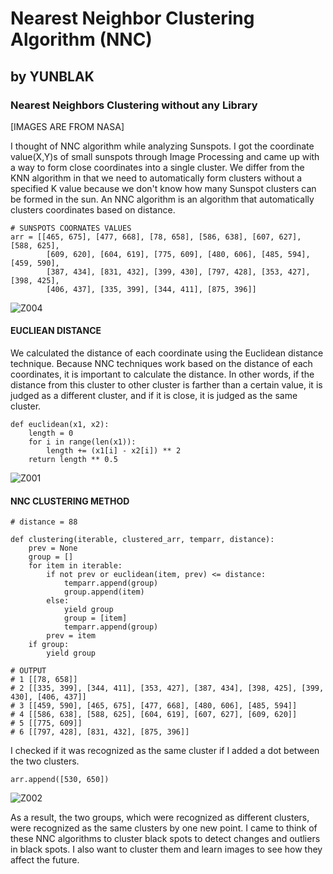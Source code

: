 # Nearest Neighbor Clustering Algorithm (NNC)
## by YUNBLAK
### Nearest Neighbors Clustering without any Library

[IMAGES ARE FROM NASA]

I thought of NNC algorithm while analyzing Sunspots. I got the coordinate value(X,Y)s of small sunspots through Image Processing and came up with a way to form close coordinates into a single cluster. We differ from the KNN algorithm in that we need to automatically form clusters without a specified K value because we don't know how many Sunspot clusters can be formed in the sun. An NNC algorithm is an algorithm that automatically clusters coordinates based on distance.
  
    # SUNSPOTS COORNATES VALUES
    arr = [[465, 675], [477, 668], [78, 658], [586, 638], [607, 627], [588, 625], 
            [609, 620], [604, 619], [775, 609], [480, 606], [485, 594], [459, 590], 
            [387, 434], [831, 432], [399, 430], [797, 428], [353, 427], [398, 425], 
            [406, 437], [335, 399], [344, 411], [875, 396]]

![Z004](https://user-images.githubusercontent.com/87653966/127765464-b0ae0a5e-9f79-4857-9784-0e7470e23236.png)


#### EUCLIEAN DISTANCE
We calculated the distance of each coordinate using the Euclidean distance technique. Because NNC techniques work based on the distance of each coordinates, it is important to calculate the distance. In other words, if the distance from this cluster to other cluster is farther than a certain value, it is judged as a different cluster, and if it is close, it is judged as the same cluster.

    def euclidean(x1, x2):
        length = 0
        for i in range(len(x1)):
            length += (x1[i] - x2[i]) ** 2
        return length ** 0.5

![Z001](https://user-images.githubusercontent.com/87653966/127765248-8700730c-0c8f-4b0f-b08d-31ff8d7c72c0.PNG)

#### NNC CLUSTERING METHOD
    # distance = 88
    
    def clustering(iterable, clustered_arr, temparr, distance):
        prev = None
        group = []
        for item in iterable:
            if not prev or euclidean(item, prev) <= distance:
                temparr.append(group)
                group.append(item)
            else:
                yield group
                group = [item]
                temparr.append(group)
            prev = item
        if group:
            yield group
            
    # OUTPUT
    # 1 [[78, 658]]
    # 2 [[335, 399], [344, 411], [353, 427], [387, 434], [398, 425], [399, 430], [406, 437]]
    # 3 [[459, 590], [465, 675], [477, 668], [480, 606], [485, 594]]
    # 4 [[586, 638], [588, 625], [604, 619], [607, 627], [609, 620]]
    # 5 [[775, 609]]
    # 6 [[797, 428], [831, 432], [875, 396]]
    
I checked if it was recognized as the same cluster if I added a dot between the two clusters.

    arr.append([530, 650])

![Z002](https://user-images.githubusercontent.com/87653966/127765249-d5c0feb1-52fc-4fdc-89fd-dc2655fda909.PNG)

As a result, the two groups, which were recognized as different clusters, were recognized as the same clusters by one new point. I came to think of these NNC algorithms to cluster black spots to detect changes and outliers in black spots. I also want to cluster them and learn images to see how they affect the future.
